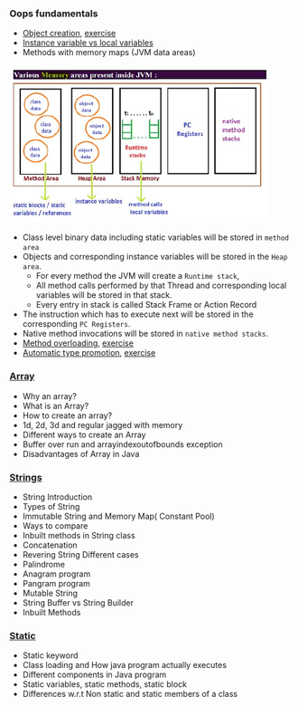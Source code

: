 ### Oops fundamentals
- [Object creation](lectures/1.ObjectCreation.pdf), [exercise](exercises/ObjectCreation.java)
- [Instance variable vs local variables](lectures/2.Instance-Localvariables)
- Methods with memory maps (JVM data areas)
<img src="lectures/jvm_memory_areas.jpg"> 
  
  - Class level binary data including static variables will be stored in `method area`
  - Objects and corresponding instance variables will be stored in the `Heap area`. 
    - For every method the JVM will create a `Runtime stack`, 
    - All method calls performed by that Thread and corresponding local variables will be stored in that stack. 
    - Every entry in stack is called Stack Frame or Action Record
  - The instruction which has to execute next will be stored in the corresponding `PC Registers`.
  - Native method invocations will be stored in `native method stacks`. 
- [Method overloading](lectures/3.MethodOverloading-AutomaticePromotion.pdf), [exercise](exercises/MethodOverloading.java)
- [Automatic type promotion](lectures/3.MethodOverloading-AutomaticePromotion.pdf), [exercise](exercises/ObjectCreation.java)
### [Array](lectures/1.OopsFundamental.pdf)
- Why an array?
- What is an Array?
- How to create an array?
- 1d, 2d, 3d and regular jagged with memory
- Different ways to create an Array
- Buffer over run and arrayindexoutofbounds exception
- Disadvantages of Array in Java
### [Strings](lectures/1.OopsFundamental.pdf)
- String Introduction
- Types of String
- Immutable String and Memory Map( Constant Pool)
- Ways to compare
- Inbuilt methods in String class
- Concatenation
- Revering String Different cases
- Palindrome
- Anagram program
- Pangram program
- Mutable String
- String Buffer vs String Builder
- Inbuilt Methods
### [Static](lectures/1.OopsFundamental.pdf)
- Static keyword
- Class loading and How java program actually executes
- Different components in Java program
- Static variables, static methods, static block
- Differences w.r.t Non static and static members of a class
